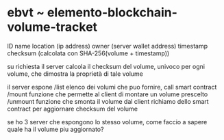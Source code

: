 # ebvt ~ elemento-blockchain-volume-tracket

ID
name
location (ip address)
owner (server wallet address)
timestamp
checksum (calcolata con SHA-256(volume + timestamp))

su richiesta il server calcola il checksum del volume, univoco per ogni volume, che dimostra la proprietà di tale volume

il server espone 
  /list
    elenco dei volumi che puo fornire, call smart contract
  /mount
    funzione che permette al client di montare un volume prescelto
  /unmount
    funzione che smonta il volume dal client
    richiamo dello smart contract per aggiornare checksum del volume


se ho 3 server che espongono lo stesso volume, come faccio a sapere quale ha il volume piu aggiornato?